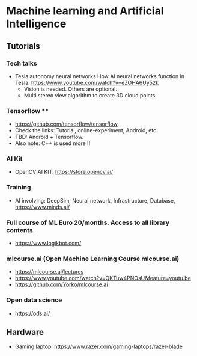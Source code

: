 # Machine learning and Artificial Intelligence

## Tutorials

### Tech talks
* Tesla autonomy neural networks How AI neural networks function in Tesla: https://www.youtube.com/watch?v=eZOHA6Uy52k
  * Vision is needed. Others are optional.
  * Multi stereo view algorithm to create 3D cloud points


### Tensorflow **
* https://github.com/tensorflow/tensorflow
* Check the links: Tutorial, online-experiment, Android, etc.
* TBD: Android + Tensorflow.
* Also note: C++ is used more !!

### AI Kit
* OpenCV AI KIT: https://store.opencv.ai/

### Training
* AI involving: DeepSim, Neural network, Infrastructure, Database, https://www.minds.ai/

### Full course of ML Euro 20/months. Access to all library contents.
* https://www.logikbot.com/

### mlcourse.ai (Open Machine Learning Course mlcourse.ai)
* https://mlcourse.ai/lectures
* https://www.youtube.com/watch?v=QKTuw4PNOsU&feature=youtu.be
* https://github.com/Yorko/mlcourse.ai

### Open data science
* https://ods.ai/

## Hardware

* Gaming laptop: https://www.razer.com/gaming-laptops/razer-blade
